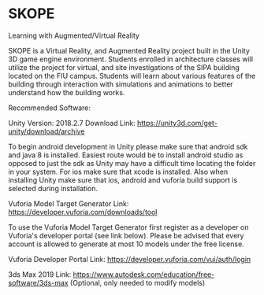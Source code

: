 # SKOPE
Learning with Augmented/Virtual Reality

SKOPE is a Virtual Reality, and Augmented Reality project built in the Unity 3D game engine environment. Students
enrolled in architecture classes will utilize the project for virtual, and site investigations of the SIPA building located on the FIU campus. 
Students will learn about various features of the building through interaction with simulations and animations to better understand how the building works.

Recommended Software:

Unity Version: 2018.2.7
Download Link: https://unity3d.com/get-unity/download/archive

To begin android development in Unity please make sure that android sdk and java 8 is installed. Easiest route would be to install android studio as opposed to just 
the sdk as Unity may have a difficult time locating the folder in your system. For ios make sure that xcode is installed. Also when installing Unity make sure that ios, 
android and vuforia build support is selected during installation.

Vuforia Model Target Generator Link: https://developer.vuforia.com/downloads/tool 

To use the Vuforia Model Target Generator first register as a developer on Vuforia's developer portal (see link below). Please be advised that 
every account is allowed to generate at most 10 models under the free license.

Vuforia Developer Portal Link: https://developer.vuforia.com/vui/auth/login

3ds Max 2019 Link: https://www.autodesk.com/education/free-software/3ds-max (Optional, only needed to modify models)